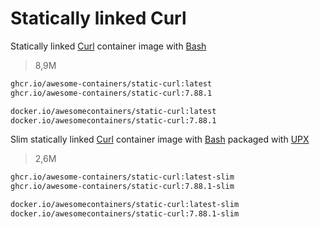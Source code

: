 # Statically linked Curl

Statically linked [Curl] container image with [Bash]

> 8,9M

```bash
ghcr.io/awesome-containers/static-curl:latest
ghcr.io/awesome-containers/static-curl:7.88.1

docker.io/awesomecontainers/static-curl:latest
docker.io/awesomecontainers/static-curl:7.88.1
```

Slim statically linked [Curl] container image with [Bash] packaged with [UPX]

> 2,6M

```bash
ghcr.io/awesome-containers/static-curl:latest-slim
ghcr.io/awesome-containers/static-curl:7.88.1-slim

docker.io/awesomecontainers/static-curl:latest-slim
docker.io/awesomecontainers/static-curl:7.88.1-slim
```

[Curl]: https://curl.se/
[Bash]: https://github.com/awesome-containers/static-bash
[UPX]: https://upx.github.io/

<!--
```bash
image="localhost/${PWD##*/}"

podman build -t "$image:latest" .
podman build -t "$image:latest-slim" -f Containerfile-slim \
  --build-arg STATIC_CURL_IMAGE="$image" \
  --build-arg STATIC_CURL_VERSION=latest --no-cache .

echo "$image:latest"
podman inspect "$image:latest" | jq '.[].Size' | numfmt --to=iec
echo "$image:latest-slim"
podman inspect "$image:latest-slim" | jq '.[].Size' | numfmt --to=iec

```
-->
